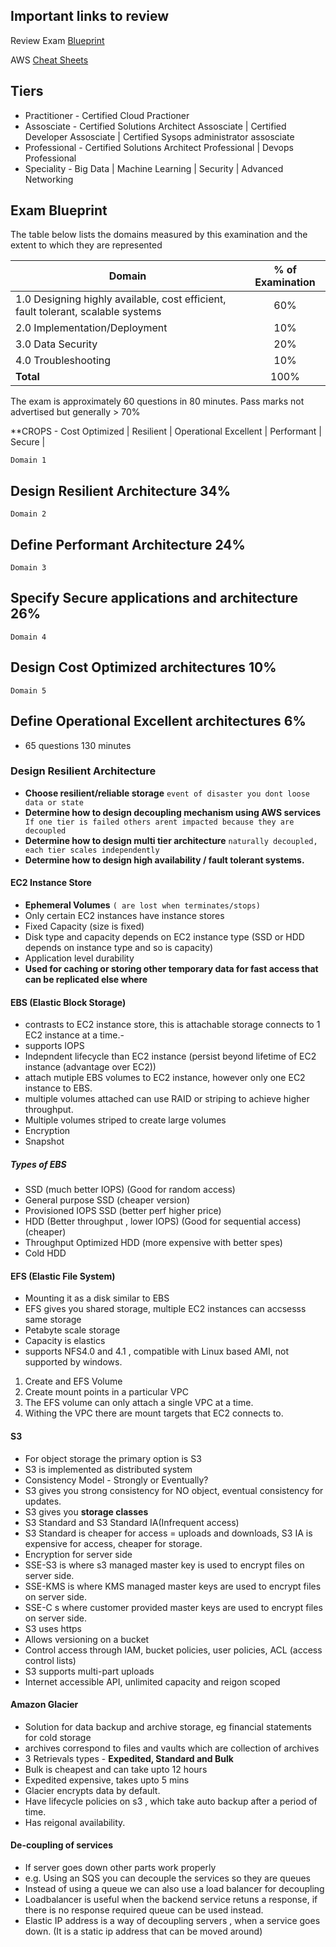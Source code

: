 ## Important links to review
Review Exam [Blueprint](http://awstrainingandcertification.s3.amazonaws.com/production/AWS_certified_solutions_architect_associate_blueprint.pdf)

AWS [Cheat Sheets](https://tutorialsdojo.com/aws-cheat-sheets/)


## Tiers

 - Practitioner - Certified Cloud Practioner
 - Assosciate - Certified Solutions Architect Assosciate | Certified Developer Assosciate | Certified Sysops administrator assosciate
 - Professional - Certified Solutions Architect Professional | Devops Professional
 - Speciality - Big Data | Machine Learning | Security | Advanced Networking

## Exam Blueprint

The table below lists the domains measured by this examination and the extent to which they are represented

|Domain | % of Examination|
|------------- |:-------------:|
|1.0 Designing highly available, cost efficient, fault tolerant, scalable systems |60% |
|2.0 Implementation/Deployment |10% |
|3.0 Data Security| 20% |
|4.0 Troubleshooting |10% |
|**Total**|100%|

The exam is approximately 60 questions in 80 minutes. Pass marks not advertised but generally > 70%

**CROPS - Cost Optimized | Resilient | Operational Excellent | Performant | Secure |

```Domain 1```
## Design Resilient Architecture 34%
```Domain 2```
## Define Performant Architecture 24%
```Domain 3```
## Specify Secure applications and architecture 26%
```Domain 4```
## Design Cost Optimized architectures 10%
```Domain 5```
## Define Operational Excellent architectures 6%

- 65 questions 130 minutes


### Design Resilient Architecture

-  **Choose resilient/reliable storage** ```event of disaster you dont loose data or state```
- **Determine how to design decoupling mechanism using AWS services** ``` If one tier is failed others arent impacted because they are decoupled```
- **Determine how to design multi tier architecture** ```naturally decoupled, each tier scales independently```
- **Determine how to design high availability / fault tolerant systems.**

#### EC2 Instance Store
- **Ephemeral Volumes** ```( are lost when terminates/stops)```
- Only certain EC2 instances have instance stores
- Fixed Capacity (size is fixed)
- Disk type and capacity depends on EC2 instance type (SSD or HDD depends on instance type and so is capacity)
- Application level durability
- **Used for caching or storing other temporary data for fast access that can be replicated else where**

#### EBS (Elastic Block Storage)
- contrasts to EC2 instance store, this is attachable storage connects to 1 EC2 instance at a time.- 
- supports IOPS
- Indepndent lifecycle than EC2 instance (persist beyond lifetime of EC2 instance (advantage over EC2))
- attach mutiple EBS volumes to EC2 instance, however only one EC2 instance to EBS.
- multiple volumes attached can use RAID or striping to achieve higher throughput.
- Multiple volumes striped to create large volumes
- Encryption
- Snapshot

##### Types of EBS
- SSD (much better IOPS) (Good for random access)
- General purpose SSD (cheaper version)
- Provisioned IOPS SSD (better perf higher price)
- HDD (Better throughput , lower IOPS) (Good for sequential access) (cheaper)
- Throughput Optimized HDD (more expensive with better spes)
- Cold HDD 

#### EFS (Elastic File System)
- Mounting it as a disk similar to EBS
- EFS gives you shared storage, multiple EC2 instances can accsesss same storage
- Petabyte scale storage
- Capacity is elastics
- supports NFS4.0 and 4.1 , compatible with Linux based AMI, not supported by windows.

1. Create and EFS Volume
2. Create mount points in a particular VPC
3. The EFS volume can only attach a single VPC at a time.
4. Withing the VPC there are mount targets that EC2 connects to.

#### S3
- For object storage the primary option is S3
- S3 is implemented as distributed system
- Consistency Model - Strongly or Eventually?
- S3 gives you strong consistency for NO object, eventual consistency for updates.
- S3 gives you **storage classes**
- S3 Standard and S3 Standard IA(Infrequent access)
- S3 Standard is cheaper for access = uploads and downloads, S3 IA is expensive for access, cheaper for storage.
- Encryption for server side
- SSE-S3 is where s3 managed master key is used to encrypt files on server side.
- SSE-KMS is where KMS managed master keys are used to encrypt files on server side.
- SSE-C s where customer provided master keys are used to encrypt files on server side.
- S3 uses https
- Allows versioning on a bucket
- Control access through IAM, bucket policies, user policies, ACL (access control lists)
- S3 supports multi-part uploads
- Internet accessible API, unlimited capacity and reigon scoped

#### Amazon Glacier
- Solution for data backup and archive storage, eg financial statements for cold storage
- archives correspond to files and vaults which are collection of archives
- 3 Retrievals types - **Expedited, Standard and Bulk**
- Bulk is cheapest and can take upto 12 hours
- Expedited expensive, takes upto 5 mins
- Glacier encrypts data by default.
- Have lifecycle policies on s3 , which take auto backup after a period of time.
- Has reigonal availability.

#### De-coupling of services
- If server goes down other parts work properly
- e.g. Using an SQS you can decouple the services so they are queues
- Instead of using a queue we can also use a load balancer for decoupling
- Loadbalancer is useful when the backend service retuns a response, if there is no response required queue can be used instead.
- Elastic IP address is a way of decoupling servers , when a service goes down. (It is a static ip address that can be moved around)



